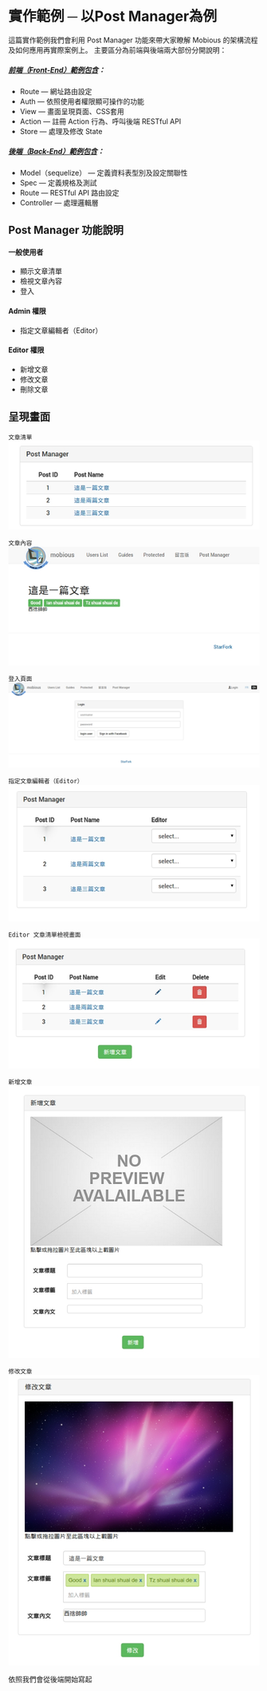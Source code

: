 # 實作範例 ─ 以Post Manager為例

這篇實作範例我們會利用 Post Manager 功能來帶大家瞭解 Mobious 的架構流程及如何應用再實際案例上。
主要區分為前端與後端兩大部份分開說明：

##### [前端（Front-End）範例包含](Front-End.md)：
* Route — 網址路由設定
* Auth — 依照使用者權限顯可操作的功能
* View — 畫面呈現頁面、CSS套用
* Action — 註冊 Action 行為、呼叫後端 RESTful API
* Store — 處理及修改 State

##### [後端（Back-End）範例包含](Back-End.md)：
* Model（sequelize） — 定義資料表型別及設定關聯性
* Spec — 定義規格及測試
* Route — RESTful API 路由設定
* Controller — 處理邏輯層



## Post Manager 功能說明
#### 一般使用者
* 顯示文章清單
* 檢視文章內容
* 登入

#### Admin 權限
* 指定文章編輯者（Editor）

#### Editor 權限
* 新增文章
* 修改文章
* 刪除文章

## 呈現畫面
`文章清單`
![文章清單](Image/ArticleList.jpeg "文章清單")

`文章內容`
![文章清單](Image/Article.jpeg "文章清單")

`登入頁面`
![登入頁面](Image/Login.jpeg "登入頁面")

`指定文章編輯者（Editor）`
![指定文章編輯者（Editor）](Image/AdminSelectEditor.jpeg "指定文章編輯者（Editor）")

`Editor 文章清單檢視畫面`
![Editor 文章清單檢視畫面](Image/EditArticleView.jpeg "Editor 文章清單檢視畫面")


`新增文章`
![新增文章](Image/ArticleCreate.jpeg "新增文章")

`修改文章`
![修改文章](Image/ArticleModify.jpeg "修改文章")


依照我們會從後端開始寫起
